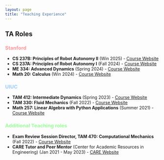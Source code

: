 ```yaml
---
layout: page
title: "Teaching Experience"
---
```


<!-- <style>
  body { background-color: white !important; color: black; }
</style> -->


## TA Roles

### <span style="color: #ff9999;">Stanford</span>
- **CS 237B: Principles of Robot Autonomy II** (Win 2025) - [Course Website](https://web.stanford.edu/class/cs237b/)
- **CS 237A: Principles of Robot Autonomy I** (Fall 2024) - [Course Website](https://stanfordasl.github.io//PoRA-I/aa274a_aut2425/)
- **ME 334: Advanced Dynamics** (Spring 2024) - [Course Website](https://explorecourses.stanford.edu/search?q=ME+334%3a+Advanced+Dynamics&view=catalog&page=0&filter-coursestatus-Active=on&collapse=&academicYear=20232024)
- **Math 20: Calculus** (Win 2024) - [Course Website](https://explorecourses.stanford.edu/search?q=MATH20&academicYear=20232024)

### <span style="color: #99ccff;">UIUC</span>
- **TAM 412: Intermediate Dynamics** (Spring 2023) - [Course Website](https://mechse.illinois.edu/graduate/graduate-course-offerings/tam412)
- **TAM 330: Fluid Mechanics** (Fall 2022) - [Course Website](https://courses.illinois.edu/schedule/2022/fall/TAM/335)
- **Math 257: Linear Algebra with Python Applications** (Summer 2021) - [Course Website](https://netmath.illinois.edu/summer/math-257)

### <span style="color: #99ff99;">Additional Teaching roles</span>
- **Exam Review Session Director, TAM 470: Computational Mechanics** (Fall 2022) - [Course Website](https://courses.illinois.edu/schedule/2022/fall/TAM/470)
- **CARE Tutor and Peer Mentor** (Center for Academic Resources in Engineering) (Jan 2021 - May 2023) - [CARE Website](https://care.grainger.illinois.edu/)


